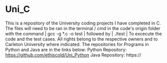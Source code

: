 # Uni_C
This is a repository of the University coding projects I have completed in C. The files will need to be ran in the terminal / cmd in the code's origin folder with the command | gcc -g *.c -o test | followed by | ./test | To excecute the code and the test cases. All rights belong to the respective owners and to Carleton University where indicated. The repositories for Programs in Python and Java are in the links below: Python Repository: https://github.com/ethiscold/Uni_Python  Java Repository: https://